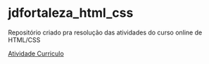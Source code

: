 # jdfortaleza_html_css
Repositório criado pra resolução das atividades do curso online de HTML/CSS

[Atividade Curriculo](https://wiillguerra.github.io/jdfortaleza_html_css/curriculo/atividade_curriculo.html)
